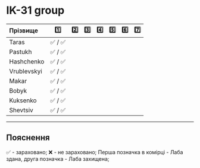 # IK-31 group

| Прізвище      | :one: | :two: | :three: | :four: | :five: | :six: | :seven: |
| :------------ |:-----:| :----:| :----:| :----:| :----:| :----:| :----:|
| Taras         |:white_check_mark: / :white_check_mark: |
| Pastukh       |:white_check_mark: / :white_check_mark: |
| Hashchenko    |:white_check_mark: / :white_check_mark: |
| Vrublevskyi   |:white_check_mark: / :white_check_mark: |
| Makar         |:white_check_mark: / :white_check_mark: |
| Bobyk         |:white_check_mark: / :white_check_mark: |
| Kuksenko      |:white_check_mark: / :white_check_mark: |
| Shevtsiv      |:white_check_mark: / :white_check_mark: |

---
## Пояснення
:white_check_mark: - зараховано;
:x: - не зараховано;
Перша позначка в комірці - Лаба здана, друга позначка - Лаба захищена;

